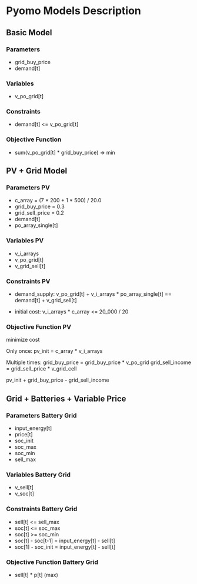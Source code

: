 # Pyomo Models Description

## Basic Model

### Parameters

- grid_buy_price
- demand[t]

### Variables

- v_po_grid[t]

### Constraints

- demand[t] <= v_po_grid[t]

### Objective Function

- sum(v_po_grid[t] * grid_buy_price) => min

## PV + Grid Model

### Parameters PV

- c_array = (7 \* 200 + 1 \* 500) / 20.0
- grid_buy_price = 0.3
- grid_sell_price = 0.2
- demand[t]
- po_array_single[t]

### Variables PV

- v_i_arrays
- v_po_grid[t]
- v_grid_sell[t]

### Constraints PV

- demand_supply: v_po_grid[t] + v_i_arrays * po_array_single[t] == demand[t] + v_grid_sell[t]

- initial cost: v_i_arrays * c_array <= 20_000 / 20

### Objective Function PV

minimize cost

Only once:
pv_init = c_array * v_i_arrays

Multiple times:
grid_buy_price = grid_buy_price \* v_po_grid
grid_sell_income = grid_sell_price \* v_grid_cell

pv_init + grid_buy_price - grid_sell_income

## Grid + Batteries + Variable Price

### Parameters Battery Grid

- input_energy[t]
- price[t]
- soc_init
- soc_max
- soc_min
- sell_max

### Variables Battery Grid

- v_sell[t]
- v_soc[t]

### Constraints Battery Grid

- sell[t] <= sell_max
- soc[t] <= soc_max
- soc[t] >= soc_min
- soc[t] - soc[t-1] = input_energy[t] - sell[t]
- soc[1] - soc_init = input_energy[t] - sell[t]

### Objective Function Battery Grid

- sell[t] * p[t] (max)
